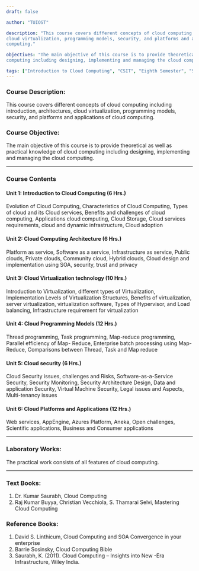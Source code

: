 ```yaml
---
draft: false

author: "TUIOST"

description: "This course covers different concepts of cloud computing including introduction, architectures,
cloud virtualization, programming models, security, and platforms and applications of cloud
computing."

objectives: "The main objective of this course is to provide theoretical as well as practical knowledge of cloud
computing including designing, implementing and managing the cloud computing."

tags: ["Introduction to Cloud Computing", "CSIT", "Eighth Semester", "Syllabus", "TU"]
---
```


### Course Description:

This course covers different concepts of cloud computing including introduction, architectures,
cloud virtualization, programming models, security, and platforms and applications of cloud
computing.

### Course Objective:

The main objective of this course is to provide theoretical as well as practical knowledge of cloud
computing including designing, implementing and managing the cloud computing.

<hr>

### Course Contents

#### Unit 1: Introduction to Cloud Computing (6 Hrs.)

Evolution of Cloud Computing, Characteristics of Cloud Computing, Types of cloud and its Cloud
services, Benefits and challenges of cloud computing, Applications cloud computing, Cloud
Storage, Cloud services requirements, cloud and dynamic infrastructure, Cloud adoption

#### Unit 2: Cloud Computing Architecture (6 Hrs.)

Platform as service, Software as a service, Infrastructure as service, Public clouds, Private clouds,
Community cloud, Hybrid clouds, Cloud design and implementation using SOA, security, trust
and privacy

#### Unit 3: Cloud Virtualization technology (10 Hrs.)

Introduction to Virtualization, different types of Virtualization, Implementation Levels of
Virtualization Structures, Benefits of virtualization, server virtualization, virtualization software,
Types of Hypervisor, and Load balancing, Infrastructure requirement for virtualization

#### Unit 4: Cloud Programming Models (12 Hrs.)

Thread programming, Task programming, Map-reduce programming, Parallel efficiency of Map-
Reduce, Enterprise batch processing using Map-Reduce, Comparisons between Thread, Task and
Map reduce

#### Unit 5: Cloud security (6 Hrs.)

Cloud Security issues, challenges and Risks, Software-as-a-Service Security, Security Monitoring,
Security Architecture Design, Data and application Security, Virtual Machine Security, Legal
issues and Aspects, Multi-tenancy issues

#### Unit 6: Cloud Platforms and Applications (12 Hrs.)

Web services, AppEngine, Azures Platform, Aneka, Open challenges, Scientific applications,
Business and Consumer applications

<hr>

### Laboratory Works:

The practical work consists of all features of cloud computing.

<hr>

### Text Books:

1. Dr. Kumar Saurabh, Cloud Computing
2. Raj Kumar Buyya, Christian Vecchiola, S. Thamarai Selvi, Mastering Cloud Computing

### Reference Books:

1. David S. Linthicum, Cloud Computing and SOA Convergence in your enterprise
2. Barrie Sosinsky, Cloud Computing Bible
3. Saurabh, K. (2011). Cloud Computing – Insights into New -Era Infrastructure, Wiley India.
